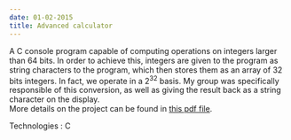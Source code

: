 ```yaml
---
date: 01-02-2015
title: Advanced calculator
---
```


A C console program capable of computing operations on integers larger than 64 bits. In order to achieve this, integers are given to the program as string characters to the program, which then stores them as an array of 32 bits integers. In fact, we operate in a 2<sup>32</sup> basis. My group was specifically responsible of this conversion, as well as giving the result back as a string character on the display.<br> More details on the project can be found in [this pdf file](assets/pdf/projet-crypto.pdf).

Technologies : C
